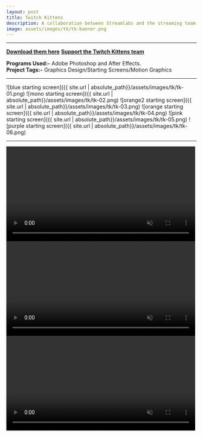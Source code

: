 ```yaml
---
layout: post
title: Twitch Kittens
description: A collaboration between Streamlabs and the streaming team 'Twitch Kittens'
image: assets/images/tk/tk-banner.png
---
```

___



**[Download them here](https://streamlabs.com/twitchkittens/overlays)**
**[Support the Twitch Kittens team](https://www.twitch.tv/team/twitchkittens)**

<b>Programs Used:-</b> Adobe Photoshop and After Effects. <br>
<b>Project Tags:-</b> Graphics Design/Starting Screens/Motion Graphics

___

![blue starting screen]({{ site.url | absolute_path}}/assets/images/tk/tk-01.png)
![mono starting screen]({{ site.url | absolute_path}}/assets/images/tk/tk-02.png)
![orange2 starting screen]({{ site.url | absolute_path}}/assets/images/tk/tk-03.png)
![orange starting screen]({{ site.url | absolute_path}}/assets/images/tk/tk-04.png)
![pink starting screen]({{ site.url | absolute_path}}/assets/images/tk/tk-05.png)
![purple starting screen]({{ site.url | absolute_path}}/assets/images/tk/tk-06.png)

***

<video id="vid" width="500" autoplay muted loop>
  <source src="/assets/images/tk/tk-01-alert.webm" type="video/webm">
  <source src="/assets/images/tk/tk-01-alert.ogg" type="video/ogg">
Your browser does not support the video tag.
</video>
<video id="vid" width="500" autoplay muted loop>
  <source src="/assets/images/tk/tk-02-alert.webm" type="video/webm">
  <source src="/assets/images/tk/tk-02-alert.ogg" type="video/ogg">
Your browser does not support the video tag.
</video>
<video id="vid" width="500" autoplay muted loop>
  <source src="/assets/images/tk/tk-03-alert.webm" type="video/webm">
  <source src="/assets/images/tk/tk-03-alert.ogg" type="video/ogg">
Your browser does not support the video tag.
</video>